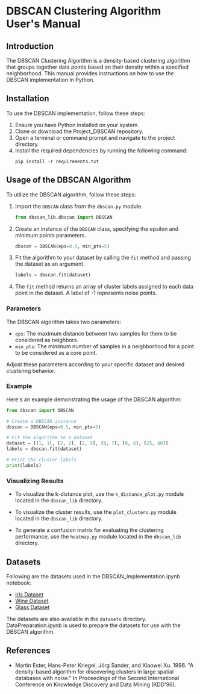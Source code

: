 # DBSCAN Clustering Algorithm User's Manual

## Introduction
The DBSCAN Clustering Algorithm is a density-based clustering algorithm that groups together data points based on their density within a specified neighborhood. This manual provides instructions on how to use the DBSCAN implementation in Python.

## Installation
To use the DBSCAN implementation, follow these steps:

1. Ensure you have Python installed on your system.
2. Clone or download the Project_DBSCAN repository.
3. Open a terminal or command prompt and navigate to the project directory.
4. Install the required dependencies by running the following command:
   ```
   pip install -r requirements.txt
   ```

## Usage of the DBSCAN Algorithm
To utilize the DBSCAN algorithm, follow these steps:

1. Import the `DBSCAN` class from the `dbscan.py` module.
   ```python
   from dbscan_lib.dbscan import DBSCAN
   ```

2. Create an instance of the `DBSCAN` class, specifying the epsilon and minimum points parameters.
   ```python
   dbscan = DBSCAN(eps=0.5, min_pts=5)
   ```

3. Fit the algorithm to your dataset by calling the `fit` method and passing the dataset as an argument.
   ```python
   labels = dbscan.fit(dataset)
   ```

4. The `fit` method returns an array of cluster labels assigned to each data point in the dataset. A label of -1 represents noise points.

### Parameters
The DBSCAN algorithm takes two parameters:

- `eps`: The maximum distance between two samples for them to be considered as neighbors.
- `min_pts`: The minimum number of samples in a neighborhood for a point to be considered as a core point.

Adjust these parameters according to your specific dataset and desired clustering behavior.

### Example
Here's an example demonstrating the usage of the DBSCAN algorithm:

```python
from dbscan import DBSCAN

# Create a DBSCAN instance
dbscan = DBSCAN(eps=0.5, min_pts=5)

# Fit the algorithm to a dataset
dataset = [[1, 1], [2, 2], [2, 3], [8, 7], [8, 8], [25, 80]]
labels = dbscan.fit(dataset)

# Print the cluster labels
print(labels)
```
### Visualizing Results

- To visualize the k-distance plot, use the `k_distance_plot.py` module located in the `dbscan_lib` directory.

- To visualize the cluster results, use the `plot_clusters.py` module located in the `dbscan_lib` directory.

- To generate a confusion matrix for evaluating the clustering performance, use the `heatmap.py` module located in the `dbscan_lib` directory.

## Datasets
Following are the datasets used in the DBSCAN_Implementation.ipynb notebook:
- [Iris Dataset](https://archive.ics.uci.edu/ml/datasets/iris)
- [Wine Dataset](https://archive.ics.uci.edu/ml/datasets/wine)
- [Glass Dataset](https://archive.ics.uci.edu/ml/datasets/glass+identification)

The datasets are also available in the `datasets` directory. DataPreparation.ipynb is used to prepare the datasets for use with the DBSCAN algorithm.

## References
- Martin Ester, Hans-Peter Kriegel, Jörg Sander, and Xiaowei Xu. 1996. "A density-based algorithm for discovering clusters in large spatial databases with noise." In Proceedings of the Second International Conference on Knowledge Discovery and Data Mining (KDD'96).
